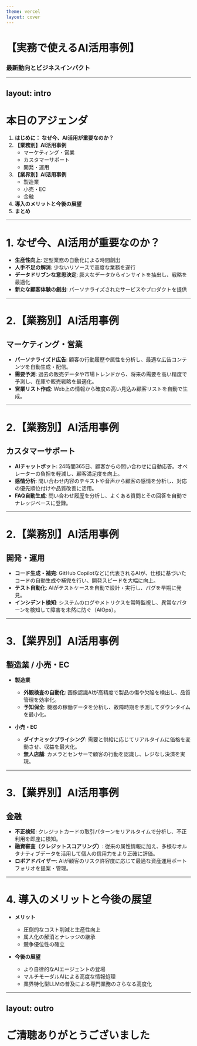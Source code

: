 ```yaml
---
theme: vercel
layout: cover
---
```


# 【実務で使えるAI活用事例】
### 最新動向とビジネスインパクト

---
layout: intro
---

# 本日のアジェンダ

1. **はじめに： なぜ今、AI活用が重要なのか？**
2. **【業務別】AI活用事例**
   - マーケティング・営業
   - カスタマーサポート
   - 開発・運用
3. **【業界別】AI活用事例**
   - 製造業
   - 小売・EC
   - 金融
4. **導入のメリットと今後の展望**
5. **まとめ**

---

# 1. なぜ今、AI活用が重要なのか？

- **生産性向上**: 定型業務の自動化による時間創出
- **人手不足の解消**: 少ないリソースで高度な業務を遂行
- **データドリブンな意思決定**: 膨大なデータからインサイトを抽出し、戦略を最適化
- **新たな顧客体験の創出**: パーソナライズされたサービスやプロダクトを提供

---

# 2.【業務別】AI活用事例
## マーケティング・営業

- **パーソナライズド広告**: 顧客の行動履歴や属性を分析し、最適な広告コンテンツを自動生成・配信。
- **需要予測**: 過去の販売データや市場トレンドから、将来の需要を高い精度で予測し、在庫や販売戦略を最適化。
- **営業リスト作成**: Web上の情報から確度の高い見込み顧客リストを自動で生成。

---

# 2.【業務別】AI活用事例
## カスタマーサポート

- **AIチャットボット**: 24時間365日、顧客からの問い合わせに自動応答。オペレーターの負担を軽減し、顧客満足度を向上。
- **感情分析**: 問い合わせ内容のテキストや音声から顧客の感情を分析し、対応の優先順位付けや品質改善に活用。
- **FAQ自動生成**: 問い合わせ履歴を分析し、よくある質問とその回答を自動でナレッジベースに登録。

---

# 2.【業務別】AI活用事例
## 開発・運用

- **コード生成・補完**: GitHub Copilotなどに代表されるAIが、仕様に基づいたコードの自動生成や補完を行い、開発スピードを大幅に向上。
- **テスト自動化**: AIがテストケースを自動で設計・実行し、バグを早期に発見。
- **インシデント検知**: システムのログやメトリクスを常時監視し、異常なパターンを検知して障害を未然に防ぐ（AIOps）。

---

# 3.【業界別】AI活用事例
## 製造業 / 小売・EC

- **製造業**
  - **外観検査の自動化**: 画像認識AIが高精度で製品の傷や欠陥を検出し、品質管理を効率化。
  - **予知保全**: 機器の稼働データを分析し、故障時期を予測してダウンタイムを最小化。

- **小売・EC**
  - **ダイナミックプライシング**: 需要と供給に応じてリアルタイムに価格を変動させ、収益を最大化。
  - **無人店舗**: カメラとセンサーで顧客の行動を認識し、レジなし決済を実現。

---

# 3.【業界別】AI活用事例
## 金融

- **不正検知**: クレジットカードの取引パターンをリアルタイムで分析し、不正利用を即座に検知。
- **融資審査（クレジットスコアリング）**: 従来の属性情報に加え、多様なオルタナティブデータを活用して個人の信用力をより正確に評価。
- **ロボアドバイザー**: AIが顧客のリスク許容度に応じて最適な資産運用ポートフォリオを提案・管理。

---

# 4. 導入のメリットと今後の展望

- **メリット**
  - 圧倒的なコスト削減と生産性向上
  - 属人化の解消とナレッジの継承
  - 競争優位性の確立

- **今後の展望**
  - より自律的なAIエージェントの登場
  - マルチモーダルAIによる高度な情報処理
  - 業界特化型LLMの普及による専門業務のさらなる高度化

---
layout: outro
---

# ご清聴ありがとうございました
